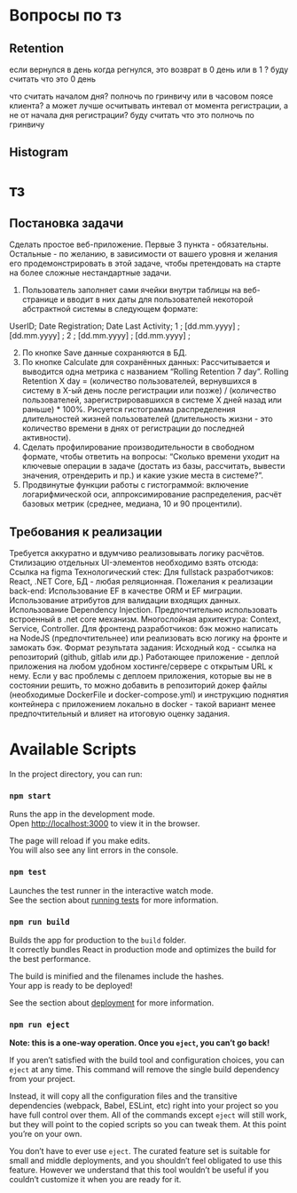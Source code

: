 # Вопросы по тз

## Retention
если вернулся в день когда регнулся, это возврат в 0 день или в 1 ?
буду считать что это 0 день

что считать началом дня? полночь по гринвичу или в часовом поясе клиента?
а может лучше осчитывать интевал от момента регистрации, а не от начала дня регистрации?
буду считать что это полночь по гринвичу

## Histogram

# тз

## Постановка задачи
Сделать простое веб-приложение.
Первые 3 пункта - обязательны. Остальные - по желанию, в зависимости от вашего уровня и желания его продемонстрировать в этой задаче, чтобы претендовать на старте на более сложные нестандартные задачи.

1) Пользователь заполняет сами ячейки внутри таблицы на веб-странице и вводит в них даты для пользователей некоторой абстрактной системы в следующем формате:

UserID; Date Registration; Date Last Activity;
1 ; [dd.mm.yyyy] ; [dd.mm.yyyy] ;
2 ; [dd.mm.yyyy] ; [dd.mm.yyyy] ;

2) По кнопке Save данные сохраняются в БД.
3) По кнопке Calculate для сохранённых данных:
Рассчитывается и выводится одна метрика с названием “Rolling Retention 7 day”. Rolling Retention X day = (количество пользователей, вернувшихся в систему в X-ый день после регистрации или позже) / (количество пользователей, зарегистрировавшихся в системе X дней назад или раньше) * 100%.
Рисуется гистограмма распределения длительностей жизней пользователей (длительность жизни - это количество времени в днях от регистрации до последней активности).
4) Сделать профилирование производительности в свободном формате, чтобы ответить на вопросы: “Сколько времени уходит на ключевые операции в задаче (достать из базы, рассчитать, вывести значения, отрендерить и пр.) и какие узкие места в системе?”.
5) Продвинутые функции работы с гистограммой: включение логарифмической оси, аппроксимирование распределения, расчёт базовых метрик (среднее, медиана, 10 и 90 процентили).

## Требования к реализации
Требуется аккуратно и вдумчиво реализовывать логику расчётов.
Стилизацию отдельных UI-элементов необходимо взять отсюда: Ссылка на figma
Технологический стек:
Для fullstack разработчиков: React, .NET Core, БД - любая реляционная.
Пожелания к реализации back-end:
Использование EF в качестве ORM и EF миграции.
Использование атрибутов для валидации входящих данных.
Использование Dependency Injection. Предпочтительно использовать встроенный в .net core механизм.
Многослойная архитектура: Context, Service, Controller.
Для фронтенд разработчиков: бэк можно написать на NodeJS (предпочтительнее) или реализовать всю логику на фронте и замокать бэк.
Формат результата задания:
Исходный код - ссылка на репозиторий (github, gitlab или др.)
Работающее приложение - деплой приложения на любом удобном хостинге/сервере с открытым URL к нему.
Если у вас проблемы с деплоем приложения, которые вы не в состоянии решить, то можно добавить в репозиторий докер файлы (необходимые DockerFile и docker-compose.yml) и инструкцию поднятия контейнера с приложением локально в docker - такой вариант менее предпочтительный и влияет на итоговую оценку задания.

# Available Scripts

In the project directory, you can run:

### `npm start`

Runs the app in the development mode.\
Open [http://localhost:3000](http://localhost:3000) to view it in the browser.

The page will reload if you make edits.\
You will also see any lint errors in the console.

### `npm test`

Launches the test runner in the interactive watch mode.\
See the section about [running tests](https://facebook.github.io/create-react-app/docs/running-tests) for more information.

### `npm run build`

Builds the app for production to the `build` folder.\
It correctly bundles React in production mode and optimizes the build for the best performance.

The build is minified and the filenames include the hashes.\
Your app is ready to be deployed!

See the section about [deployment](https://facebook.github.io/create-react-app/docs/deployment) for more information.

### `npm run eject`

**Note: this is a one-way operation. Once you `eject`, you can’t go back!**

If you aren’t satisfied with the build tool and configuration choices, you can `eject` at any time. This command will remove the single build dependency from your project.

Instead, it will copy all the configuration files and the transitive dependencies (webpack, Babel, ESLint, etc) right into your project so you have full control over them. All of the commands except `eject` will still work, but they will point to the copied scripts so you can tweak them. At this point you’re on your own.

You don’t have to ever use `eject`. The curated feature set is suitable for small and middle deployments, and you shouldn’t feel obligated to use this feature. However we understand that this tool wouldn’t be useful if you couldn’t customize it when you are ready for it.
